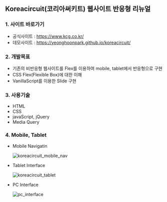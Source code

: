 ## Koreacircuit(코리아써키트) 웹사이트 반응형 리뉴얼

### 1. 사이트 바로가기

- 공식사이트 : <a href="https://www.kcg.co.kr/" target="_blank">https://www.kcg.co.kr/</a>
- 데모사이트 : <a href="https://yeonghoonpark.github.io/koreacircuit/" target="_blank">https://yeonghoonpark.github.io/koreacircuit/</a>

### 2. 개발목표

- 기존의 비반응형 웹사이트를 Flex를 이용하여 mobile, tablet에서 반응형으로 구현
- CSS Flex(Flexible Box)에 대한 이해
- VanillaScript를 이용한 Slide 구현

### 3. 사용기술

- HTML
- CSS
- javaScript, jQuery
- Media Query

### 4. Mobile, Tablet

- Mobile Navigatin

  ![koreacircuit_mobile_nav](https://user-images.githubusercontent.com/95198410/171379215-be088ef4-16b7-4224-826e-67e61c345d82.jpg)

- Tablet Interface

  ![koreacircuit_tablet](https://user-images.githubusercontent.com/95198410/171379284-70964003-384d-49c8-9c68-d320a9efd6e7.jpg)

- PC Interface
  
  ![pc_interface](https://user-images.githubusercontent.com/95198410/171403078-b701ae56-b7a7-42cb-8f35-45429744e24b.png)
